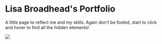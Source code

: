 # Lisa Broadhead's Portfolio

A little page to reflect me and my skills. Again don't be fooled, start to click and hover to find all the hidden elements!

![](https://github.com/lisabroadhead/portfolio/blob/main/Screen%20Shot%202022-06-09%20at%209.02.09%20AM.png) 

